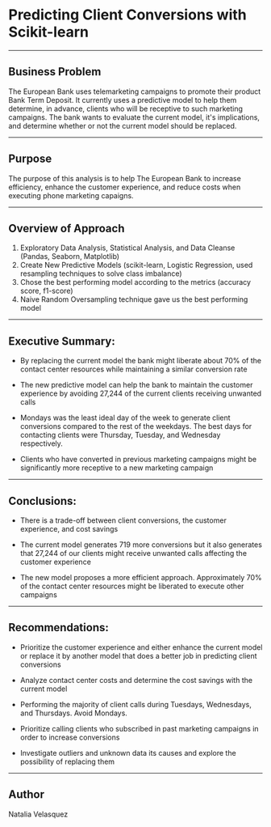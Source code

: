 # Predicting Client Conversions with Scikit-learn


---

## Business Problem

The European Bank uses telemarketing campaigns to promote their product Bank Term Deposit.  It currently uses a predictive model to help them determine, in advance, clients who will be receptive to such marketing campaigns.  The bank wants to evaluate the current model, it's implications, and determine whether or not the current model should be replaced.

---


## Purpose


The purpose of this analysis is to help The European Bank to increase efficiency, enhance the customer experience, and reduce costs when executing phone marketing capaigns.

---

## Overview of Approach

1. Exploratory Data Analysis, Statistical Analysis, and Data Cleanse (Pandas, Seaborn, Matplotlib)
2. Create New Predictive Models (scikit-learn, Logistic Regression, used resampling techniques to solve class imbalance)
3. Chose the best performing model according to the metrics (accuracy score, f1-score)
4. Naive Random Oversampling technique gave us the best performing model


---

## Executive Summary:

* By replacing the current model the bank might liberate about 70% of the contact center resources while maintaining a similar conversion rate

* The new predictive model can help the bank to maintain the customer experience by avoiding  27,244 of the current clients receiving unwanted calls

* Mondays was the least ideal day of the week to generate client conversions compared to the rest of the weekdays.  The best days for contacting clients were Thursday, Tuesday, and Wednesday respectively.

* Clients who have converted in previous marketing campaigns might be significantly more receptive to a new marketing campaign 

---

## Conclusions:

* There is a trade-off between client conversions, the customer experience, and cost savings 

* The current model generates  719 more conversions but it also generates that 27,244 of our clients might receive unwanted calls affecting the customer experience

* The new model proposes a more efficient approach.  Approximately 70% of the contact center resources might be liberated to execute other campaigns


---

## Recommendations:

* Prioritize the customer experience and either enhance the current model or replace it by another model that does a better job in predicting client conversions

* Analyze contact center costs and determine the cost savings with the current model

* Performing the majority of client calls during Tuesdays, Wednesdays, and Thursdays. Avoid Mondays.

* Prioritize calling clients who subscribed in past marketing campaigns in order to increase conversions

* Investigate outliers and unknown data its causes and explore the possibility of replacing them


---

## Author

Natalia Velasquez

